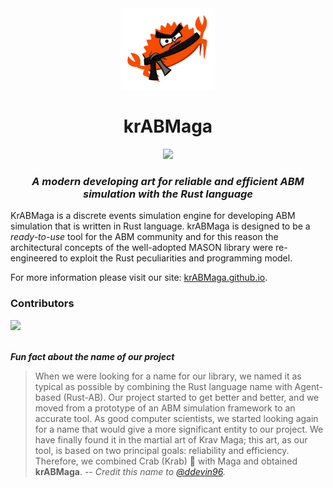 <div align="center">
  <img src="https://github.com/krABMaga/krABMaga.github.io/blob/main/static/images/krabmaga.gif" alt="krabmaga animated logo" width="150" height="130">
  <h1> krABMaga </h1>
  <img src=https://shields.io/github/license/krABMaga/krABMaga>
  <h3> <i>A modern developing art for reliable and efficient ABM simulation with the Rust language</i></h3>
</div>

KrABMaga is a discrete events simulation engine for developing ABM simulation that is written in Rust language. krABMaga is designed to be a _ready-to-use_ tool for the ABM community and for this reason the architectural concepts of the well-adopted MASON library were re-engineered to exploit the Rust peculiarities and programming model.

For more information please visit our site: <a href="https://krabmaga.github.io/">krABMaga.github.io</a>.

### Contributors

<a href="https://github.com/rust-ab/rust-ab/graphs/contributors">
  <img src="https://contrib.rocks/image?repo=rust-ab/rust-ab" />
</a>


<br>
<br>

***Fun fact about the name of our project***

> When we were looking for a name for our library, we named it as typical as possible by combining the Rust language name with Agent-based (Rust-AB). Our project started to get better and better, and we moved from a prototype of an ABM simulation framework to an accurate tool. As good computer scientists, we started looking again for a name that would give a more significant entity to our project. We have finally found it in the martial art of Krav Maga; this art, as our tool, is based on two principal goals: reliability and efficiency.
> Therefore, we combined Crab (Krab) 🦀 with Maga and obtained **krABMaga**. 
-- _Credit this name to [@ddevin96](https://github.com/ddevin96)._
